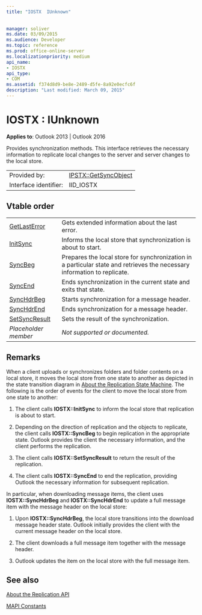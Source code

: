 ```yaml
---
title: "IOSTX  IUnknown"
 
 
manager: soliver
ms.date: 03/09/2015
ms.audience: Developer
ms.topic: reference
ms.prod: office-online-server
ms.localizationpriority: medium
api_name:
- IOSTX
api_type:
- COM
ms.assetid: f374d8d9-be8e-2489-d5fe-8a92e0ecfc6f
description: "Last modified: March 09, 2015"
---
```


# IOSTX : IUnknown

  
  
**Applies to**: Outlook 2013 | Outlook 2016 
  
Provides synchronization methods. This interface retrieves the necessary information to replicate local changes to the server and server changes to the local store.
  
|||
|:-----|:-----|
|Provided by:  <br/> |[IPSTX::GetSyncObject](iostx-setsyncresult.md) <br/> |
|Interface identifier:  <br/> |IID_IOSTX  <br/> |
   
## Vtable order

|||
|:-----|:-----|
|[GetLastError](iostx-getlasterror.md) <br/> |Gets extended information about the last error.  <br/> |
|[InitSync](iostx-initsync.md) <br/> |Informs the local store that synchronization is about to start.  <br/> |
|[SyncBeg](iostx-syncbeg.md) <br/> |Prepares the local store for synchronization in a particular state and retrieves the necessary information to replicate.  <br/> |
|[SyncEnd](iostx-syncend.md) <br/> |Ends synchronization in the current state and exits that state.  <br/> |
|[SyncHdrBeg](iostx-synchdrbeg.md) <br/> |Starts synchronization for a message header.  <br/> |
|[SyncHdrEnd](iostx-synchdrend.md) <br/> |Ends synchronization for a message header.  <br/> |
|[SetSyncResult](iostx-setsyncresult.md) <br/> |Sets the result of the synchronization.  <br/> |
| *Placeholder member*  <br/> | *Not supported or documented.*  <br/> |
   
## Remarks

When a client uploads or synchronizes folders and folder contents on a local store, it moves the local store from one state to another as depicted in the state transition diagram in [About the Replication State Machine](about-the-replication-state-machine.md). The following is the order of events for the client to move the local store from one state to another:
  
1. The client calls **IOSTX::InitSync** to inform the local store that replication is about to start. 
    
2. Depending on the direction of replication and the objects to replicate, the client calls **IOSTX::SyncBeg** to begin replication in the appropriate state. Outlook provides the client the necessary information, and the client performs the replication. 
    
3. The client calls **IOSTX::SetSyncResult** to return the result of the replication. 
    
4. The client calls **IOSTX::SyncEnd** to end the replication, providing Outlook the necessary information for subsequent replication. 
    
In particular, when downloading message items, the client uses **IOSTX::SyncHdrBeg** and **IOSTX::SyncHdrEnd** to update a full message item with the message header on the local store: 
  
1. Upon **IOSTX::SyncHdrBeg**, the local store transitions into the download message header state. Outlook initially provides the client with the current message header on the local store.
    
2. The client downloads a full message item together with the message header.
    
3. Outlook updates the item on the local store with the full message item.
    
## See also



[About the Replication API](about-the-replication-api.md)
  
[MAPI Constants](mapi-constants.md)

